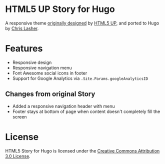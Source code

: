 # HTML5 UP Story for Hugo

A responsive theme [originally designed](https://html5up.net/story) by [HTML5 UP](https://html5up.net/), and ported to Hugo by [Chris Lasher](https://www.gotgenes.com/).


# Features

* Responsive design
* Responsive navigation menu
* Font Awesome social icons in footer
* Support for Google Analytics via `.Site.Params.googleAnalyticsID`


## Changes from original Story

* Added a responsive navigation header with menu
* Footer stays at bottom of page when content doesn't completely fill the screen


# License

HTML5 Story for Hugo is licensed under the [Creative Commons Attribution 3.0 License](https://creativecommons.org/licenses/by/3.0/).
